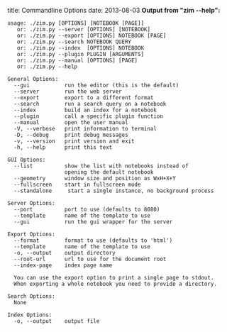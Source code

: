 title: Commandline Options
date: 2013-08-03
**Output from "zim --help":**

	usage: ./zim.py [OPTIONS] [NOTEBOOK [PAGE]]
	   or: ./zim.py --server [OPTIONS] [NOTEBOOK]
	   or: ./zim.py --export [OPTIONS] NOTEBOOK [PAGE]
	   or: ./zim.py --search NOTEBOOK QUERY
	   or: ./zim.py --index  [OPTIONS] NOTEBOOK
	   or: ./zim.py --plugin PLUGIN [ARGUMENTS]
	   or: ./zim.py --manual [OPTIONS] [PAGE]
	   or: ./zim.py --help
	
	General Options:
	  --gui           run the editor (this is the default)
	  --server        run the web server
	  --export        export to a different format
	  --search        run a search query on a notebook
	  --index         build an index for a notebook
	  --plugin        call a specific plugin function
	  --manual        open the user manual
	  -V, --verbose   print information to terminal
	  -D, --debug     print debug messages
	  -v, --version   print version and exit
	  -h, --help      print this text
	
	GUI Options:
	  --list          show the list with notebooks instead of
	                  opening the default notebook
	  --geometry      window size and position as WxH+X+Y
	  --fullscreen    start in fullscreen mode
	  --standalone     start a single instance, no background process
	
	Server Options:
	  --port          port to use (defaults to 8080)
	  --template      name of the template to use
	  --gui           run the gui wrapper for the server
	
	Export Options:
	  --format        format to use (defaults to 'html')
	  --template      name of the template to use
	  -o, --output    output directory
	  --root-url      url to use for the document root
	  --index-page    index page name
	
	  You can use the export option to print a single page to stdout.
	  When exporting a whole notebook you need to provide a directory.
	
	Search Options:
	  None
	
	Index Options:
	  -o, --output    output file


